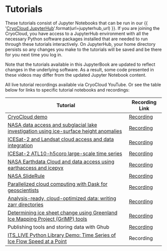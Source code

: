 # Tutorials

These tutorials consist of Jupyter Notebooks that can be run in our
{{ '[CryoCloud JupyterHub]({url})'.format(url=jupyterhub_url) }}.
If you are joining the CryoCloud, you have access to a JupyterHub environment
with all the necessary Python software packages installed that are needed to run
through these tutorials interactively. On JupyterHub, your home directory persists
so any changes you make to the tutorials will be saved and be there for you next
time you log in.

Note that the tutorials available in this JupyterBook are updated to reflect changes in the underlying software.
As a result, some code presented in these videos may differ from the updated Jupyter Notebook content.

All live tutorial recordings available via CryoCloud YouTube. Or see the table below for links to specific tutorial notebooks and recordings:


| Tutorial | Recording Link |
| ---  | --- |
| [CryoCloud demo](https://book.cryointhecloud.com/tutorials/cryocloud_demo/CryoCloud_demo.html) | [Recording](https://www.youtube.com/watch?v=ub86G53V12s)
| [NASA data access and subglacial lake investigation using ice-surface height anomalies](https://book.cryointhecloud.com/tutorials/IS2_ATL15_surface_height_anomalies/IS2_ATL15_surface_height_anomalies.html) | [Recording](https://youtu.be/HnGsCKyxkPo)
| [ICESat-2 and Landsat cloud access and data integration](https://book.cryointhecloud.com/tutorials/IS2_cloud_Landsat_integration.html) | [Recording](https://youtu.be/QNrDlwiomgc)
| [ICESat-2 ATL10-h5coro large-scale time series](https://book.cryointhecloud.com/external/ICESAT2_ATL10-h5coro_large_scale_time_series.html) | [Recording](https://youtu.be/iSRjtXoflRU)
| [NASA Earthdata Cloud and data access using earthaccess and icepyx](https://book.cryointhecloud.com/tutorials/NASA-Earthdata-Cloud-Access/index.html) | [Recording](https://youtu.be/VRG896cMtT0)
| [NASA SlideRule](https://book.cryointhecloud.com/tutorials/SlideRule_applications/SlideRule_applications.html) | [Recording](https://youtu.be/2kb_AU7mLzA)
| [Parallelized cloud computing with Dask for geoscientists](https://book.cryointhecloud.com/tutorials/dask_for_geoscientists.html) | [Recording](https://youtu.be/8B9H5Q5kmos)
| [Analysis-ready, cloud-optimized data: writing zarr directories](https://book.cryointhecloud.com/tutorials/ARCOdata_writingZarrs.html) | [Recording](https://youtu.be/CkQW_3gcFaM)
| [Determining ice sheet change using Greenland Ice Mapping Project (GrIMP) tools](https://book.cryointhecloud.com/tutorials/GrIMP/GrIMP_tutorial_AGU23.html) | [Recording](https://youtu.be/MSp7zke8ReE)
| Publishing tools and storing data with Ghub | [Recording](https://youtu.be/wwezHsz1j9M)
| [ITS_LIVE Python Library Demo: Time Series of Ice Flow Speed at a Point](https://book.cryointhecloud.com/tutorials/ITS_LIVE_plot_point_timeseries.html) | Recording
